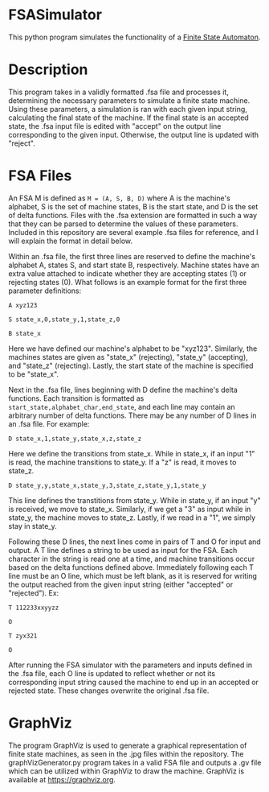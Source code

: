 # FSASimulator
This python program simulates the functionality of a [Finite State Automaton](https://en.wikipedia.org/wiki/Finite-state_machine).

# Description
This program takes in a validly formatted .fsa file and processes it, determining the necessary parameters to simulate a finite state machine. Using these parameters, a simulation is ran with each given input string, calculating the final state of the machine. If the final state is an accepted state, the .fsa input file is edited with "accept" on the output line corresponding to the given input. Otherwise, the output line is updated with "reject".

# FSA Files
An FSA M is defined as `M = (A, S, B, D)` where A is the machine's alphabet, S is the set of machine states, B is the start state, and D is the set of delta functions. Files with the .fsa extension are formatted in such a way that they can be parsed to determine the values of these parameters. Included in this repository are several example .fsa files for reference, and I will explain the format in detail below.

Within an .fsa file, the first three lines are reserved to define the machine's alphabet A, states S, and start state B, respectively. Machine states have an extra value attached to indicate whether they are accepting states (1) or rejecting states (0). What follows is an example format for the first three parameter definitions:

`A xyz123`

`S state_x,0,state_y,1,state_z,0`

`B state_x`

Here we have defined our machine's alphabet to be "xyz123". Similarly, the machines states are given as "state_x" (rejecting), "state_y" (accepting), and "state_z" (rejecting). Lastly, the start state of the machine is specified to be "state_x".

Next in the .fsa file, lines beginning with D define the machine's delta functions. Each transition is formatted as `start_state,alphabet_char,end_state`, and each line may contain an arbitrary number of delta functions. There may be any number of D lines in an .fsa file. For example:

`D state_x,1,state_y,state_x,z,state_z`

Here we define the transitions from state_x. While in state_x, if an input "1" is read, the machine transitions to state_y. If a "z" is read, it moves to state_z.

`D state_y,y,state_x,state_y,3,state_z,state_y,1,state_y`

This line defines the transtitions from state_y. While in state_y, if an input "y" is received, we move to state_x. Similarly, if we get a "3" as input while in state_y, the machine moves to state_z. Lastly, if we read in a "1", we simply stay in state_y.

Following these D lines, the next lines come in pairs of T and O for input and output. A T line defines a string to be used as input for the FSA. Each character in the string is read one at a time, and machine transitions occur based on the delta functions defined above. Immediately following each T line must be an O line, which must be left blank, as it is reserved for writing the output reached from the given input string (either "accepted" or "rejected"). Ex:

`T 112233xxyyzz`

`O `

`T zyx321`

`O `

After running the FSA simulator with the parameters and inputs defined in the .fsa file, each O line is updated to reflect whether or not its corresponding input string caused the machine to end up in an accepted or rejected state. These changes overwrite the original .fsa file.

# GraphViz
The program GraphViz is used to generate a graphical representation of finite state machines, as seen in the .jpg files within the repository. The graphVizGenerator.py program takes in a valid FSA file and outputs a .gv file which can be utilized within GraphViz to draw the machine. GraphViz is available at https://graphviz.org.
